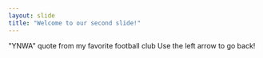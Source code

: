 ```yaml
---
layout: slide
title: "Welcome to our second slide!"
---
```

"YNWA" quote from my favorite football club
Use the left arrow to go back!
